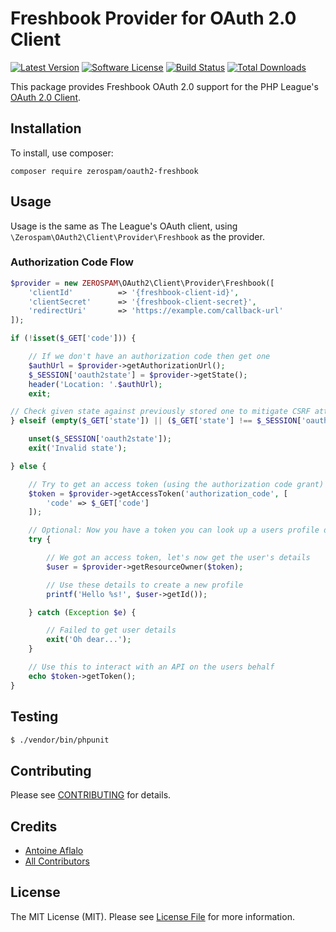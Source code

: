 # Freshbook Provider for OAuth 2.0 Client

[![Latest Version](https://img.shields.io/github/release/zerospam/oauth2-freshbook.svg?style=flat-square)](https://github.com/zerospam/oauth2-freshbook/releases)
[![Software License](https://img.shields.io/badge/license-MIT-brightgreen.svg?style=flat-square)](LICENSE.md)
[![Build Status](https://travis-ci.com/zerospam/oauth2-freshbook.svg?branch=master)](https://travis-ci.com/zerospam/oauth2-freshbook)
[![Total Downloads](https://img.shields.io/packagist/dt/zerospam/oauth2-freshbook.svg?style=flat-square)](https://packagist.org/packages/zerospam/oauth2-freshbook)

This package provides Freshbook OAuth 2.0 support for the PHP League's [OAuth 2.0 Client](https://github.com/thephpleague/oauth2-client).

## Installation

To install, use composer:

```
composer require zerospam/oauth2-freshbook
```

## Usage

Usage is the same as The League's OAuth client, using `\Zerospam\OAuth2\Client\Provider\Freshbook` as the provider.

### Authorization Code Flow

```php
$provider = new ZEROSPAM\OAuth2\Client\Provider\Freshbook([
    'clientId'          => '{freshbook-client-id}',
    'clientSecret'      => '{freshbook-client-secret}',
    'redirectUri'       => 'https://example.com/callback-url'
]);

if (!isset($_GET['code'])) {

    // If we don't have an authorization code then get one
    $authUrl = $provider->getAuthorizationUrl();
    $_SESSION['oauth2state'] = $provider->getState();
    header('Location: '.$authUrl);
    exit;

// Check given state against previously stored one to mitigate CSRF attack
} elseif (empty($_GET['state']) || ($_GET['state'] !== $_SESSION['oauth2state'])) {

    unset($_SESSION['oauth2state']);
    exit('Invalid state');

} else {

    // Try to get an access token (using the authorization code grant)
    $token = $provider->getAccessToken('authorization_code', [
        'code' => $_GET['code']
    ]);

    // Optional: Now you have a token you can look up a users profile data
    try {

        // We got an access token, let's now get the user's details
        $user = $provider->getResourceOwner($token);

        // Use these details to create a new profile
        printf('Hello %s!', $user->getId());

    } catch (Exception $e) {

        // Failed to get user details
        exit('Oh dear...');
    }

    // Use this to interact with an API on the users behalf
    echo $token->getToken();
}
```

## Testing

``` bash
$ ./vendor/bin/phpunit
```

## Contributing

Please see [CONTRIBUTING](https://github.com/zerospam/oauth2-freshbook/blob/master/CONTRIBUTING.md) for details.


## Credits

- [Antoine Aflalo](https://github.com/Belphemur)
- [All Contributors](https://github.com/zerospam/oauth2-freshbook/contributors)


## License

The MIT License (MIT). Please see [License File](https://github.com/zerospam/oauth2-freshbook/blob/master/LICENSE) for more information.

